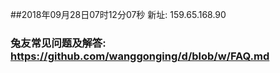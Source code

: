 ##2018年09月28日07时12分07秒 新址: 159.65.168.90
### 兔友常见问题及解答: https://github.com/wanggonging/d/blob/w/FAQ.md
